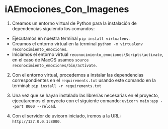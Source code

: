# iAEmociones_Con_Imagenes

1. Creamos un entorno virtual de Python para la instalación de dependencias siguiendo los comandos:
- Ejecutamos en nuestra terminal `pip install virtualenv`.
- Creamos el entorno virtual en la terminal `python -m virtualenv reconocimiento_emociones`.
- Iniciamos el entorno virtual `reconocimiento_emociones\Scripts\activate`, en el caso de MacOS usamos `source reconocimiento_emociones/bin/activate`.

2. Con el entorno virtual, procedemos a instalar las dependencias correspondientes en el `requirements.txt` usando este comando en la terminal: `pip install -r requirements.txt`

3. Una vez que se hayan instalado las librerías necesarias en el proyecto, ejecutaremos el proyecto con el siguiente comando: `uvicorn main:app --port 8000 --reload`.

4. Con el servidor de uvicorn iniciado, iremos a la URL: `http://127.0.0.1:8000`.
